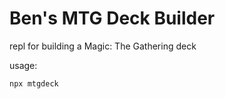 # Ben's MTG Deck Builder

repl for building a Magic: The Gathering deck

usage:

```bash
npx mtgdeck
```
